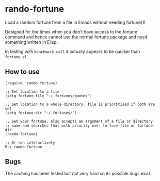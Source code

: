 # rando-fortune
Load a random fortune from a file in Emacs without needing fortune(1) 

Designed for the times when you don't have access to the fortune command and hence cannot use the normal fortune package and need something written in Elisp.

In testing with `benchmark-call` it actually appears to be quicker than `fortune.el`.

## How to use

```
(require 'rando-fortune)

;; Set location to a file
(setq fortune-file "~/.fortunes/quotes")

;; Set location to a whole directory, file is prioritised if both are set
(setq fortune-dir "~/.fortunes/")

;; Get your fortune, also accepts an argument of a file or directory
;; name and searches that with priority over fortune-file or fortune-dir
(rando-fortune)

;; Or run interactively
M-x rando-fortune
```

## Bugs

The caching has been tested but not very hard so its possible bugs exist.

